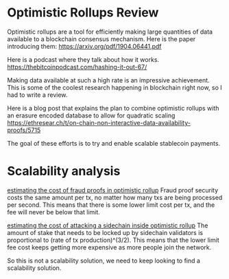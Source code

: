Optimistic Rollups Review
===========

Optimistic rollups are a tool for efficiently making large quantities of data available to a blockchain consensus mechanism. Here is the paper introducing them: https://arxiv.org/pdf/1904.06441.pdf

Here is a podcast where they talk about how it works. https://thebitcoinpodcast.com/hashing-it-out-67/

Making data available at such a high rate is an impressive achievement. This is some of the coolest research happening in blockchain right now, so I had to write a review.

Here is a blog post that explains the plan to combine optimistic rollups with an erasure encoded database to allow for quadratic scaling https://ethresear.ch/t/on-chain-non-interactive-data-availability-proofs/5715

The goal of these efforts is to try and enable scalable stablecoin payments.

Scalability analysis
========

[estimating the cost of fraud proofs in optimistic rollup](https://github.com/zack-bitcoin/amoveo/blob/master/docs/other_blockchains/optimistic_rollups_fraud_proof_cost.md) Fraud proof security costs the same amount per tx, no matter how many txs are being processed per second.
This means that there is some lower limit cost per tx, and the fee will never be below that limit.

[estimating the cost of attacking a sidechain inside optimistic rollup](https://github.com/zack-bitcoin/amoveo/blob/master/docs/other_blockchains/optimistic_rollups_sidechain_attack.md)
The amount of stake that needs to be locked up by sidechain validators is proportional to (rate of tx production)^(3/2).
This means that the lower limit fee cost keeps getting more expensive as more people join the network.

So this is not a scalability solution, we need to keep looking to find a scalability solution.

